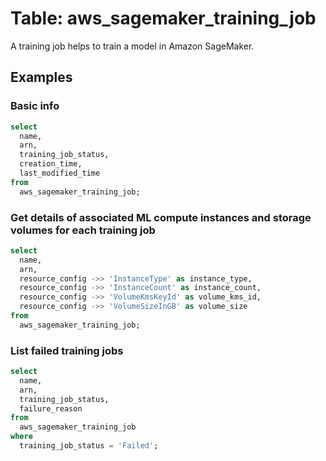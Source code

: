# Table: aws_sagemaker_training_job

A training job helps to train a model in Amazon SageMaker.

## Examples

### Basic info

```sql
select
  name,
  arn,
  training_job_status,
  creation_time,
  last_modified_time
from
  aws_sagemaker_training_job;
```

### Get details of associated ML compute instances and storage volumes for each training job

```sql
select
  name,
  arn,
  resource_config ->> 'InstanceType' as instance_type,
  resource_config ->> 'InstanceCount' as instance_count,
  resource_config ->> 'VolumeKmsKeyId' as volume_kms_id,
  resource_config ->> 'VolumeSizeInGB' as volume_size
from
  aws_sagemaker_training_job;
```

### List failed training jobs

```sql
select
  name,
  arn,
  training_job_status,
  failure_reason
from
  aws_sagemaker_training_job
where
  training_job_status = 'Failed';
```

